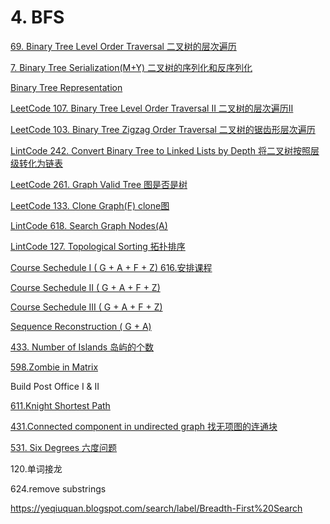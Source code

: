 # 4. BFS

[69. Binary Tree Level Order Traversal 二叉树的层次遍历](https://github.com/xliu117/Leetcode/tree/master/step-by-step%20training/4.%20BFS/Leetcode%20102.%20Binary%20Tree%20Level%20Order%20Traversal)

[7. Binary Tree Serialization(M+Y) 二叉树的序列化和反序列化](https://github.com/xliu117/Leetcode/tree/master/step-by-step%20training/4.%20BFS/Leetcode%20297.%20Serialize%20and%20Deserialize%20Binary%20Tree)

[Binary Tree Representation](https://github.com/xliu117/Leetcode/tree/master/step-by-step%20training/4.%20BFS/Binary%20Tree%20Representation)

[LeetCode 107. Binary Tree Level Order Traversal II 二叉树的层次遍历II](https://github.com/xliu117/Leetcode/tree/master/step-by-step%20training/4.%20BFS/LeetCode%20107.%20Binary%20Tree%20Level%20Order%20Traversal%20II)

[LeetCode 103. Binary Tree Zigzag Order Traversal 二叉树的锯齿形层次遍历](https://github.com/xliu117/Leetcode/tree/master/step-by-step%20training/4.%20BFS/LeetCode%20103.%20Binary%20Tree%20Zigzag%20Level%20Order%20Traversal)

[LintCode 242. Convert Binary Tree to Linked Lists by Depth 将二叉树按照层级转化为链表](https://github.com/xliu117/Leetcode/blob/master/step-by-step%20training/4.%20BFS/LintCode%20242.%20Convert%20Binary%20Tree%20to%20Linked%20List%20by%20Depth/solution.java)

[LeetCode 261. Graph Valid Tree 图是否是树](https://github.com/xliu117/Leetcode/tree/master/step-by-step%20training/4.%20BFS/LeetCode%20261.%20Graph%20Valid%20Tree)

[LeetCode 133. Clone Graph(F) clone图](https://github.com/xliu117/Leetcode/tree/master/step-by-step%20training/4.%20BFS/LeetCode%20133.%20Clone%20Graph)

[LintCode 618. Search Graph Nodes(A)](https://github.com/xliu117/Leetcode/tree/master/step-by-step%20training/4.%20BFS/LintCode%20%20618%20Search%20Graph%20Nodes)

[LintCode 127. Topological Sorting 拓扑排序](https://github.com/xliu117/Leetcode/tree/master/step-by-step%20training/4.%20BFS/LintCode%20127.%20Topological%20Sorting)

[Course Sechedule I  ( G + A + F + Z) 616.安排课程](https://github.com/xliu117/Leetcode/tree/master/step-by-step%20training/4.%20BFS/LeetCode%20207.%20Course%20Schedule)

[Course Sechedule II ( G + A + F + Z)](https://github.com/xliu117/Leetcode/tree/master/step-by-step%20training/4.%20BFS/LeetCode%20210.%20Course%20Schedule%20II)


[Course Sechedule III ( G + A + F + Z)](https://github.com/xliu117/Leetcode/tree/master/step-by-step%20training/4.%20BFS/LeetCode%20630.%20Course%20Schedule%20III)

[Sequence Reconstruction ( G + A)](https://github.com/xliu117/Leetcode/tree/master/step-by-step%20training/4.%20BFS/LeetCode%20444.%20Sequence%20Reconstruction)



[433. Number of Islands 岛屿的个数](https://github.com/xliu117/Leetcode/tree/master/step-by-step%20training/4.%20BFS/LeetCode%20200.%20Number%20of%20Islands)




[598.Zombie in Matrix](https://github.com/xliu117/Leetcode/tree/master/step-by-step%20training/4.%20BFS/LintCode%20598.%20Zombie%20in%20Matrix)


Build Post Office I & II

[611.Knight Shortest Path](https://github.com/xliu117/Leetcode/tree/master/step-by-step%20training/4.%20BFS/LintCode%20611.%20Knight%20Shortest%20Path)


[431.Connected component in undirected graph 找无项图的连通块](https://github.com/xliu117/Leetcode/tree/master/step-by-step%20training/4.%20BFS/LintCode%20431.Connected%20component%20in%20undirected%20graph)


[531. Six Degrees 六度问题](https://github.com/xliu117/Leetcode/tree/master/step-by-step%20training/4.%20BFS/LintCode%20531.%20Six%20Degrees)

120.单词接龙

624.remove substrings

https://yeqiuquan.blogspot.com/search/label/Breadth-First%20Search
